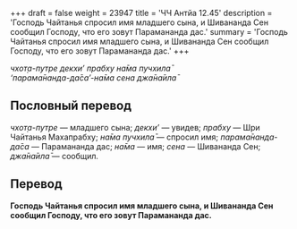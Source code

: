 +++
draft = false
weight = 23947
title = 'ЧЧ Антйа 12.45'
description = 'Господь Чайтанья спросил имя младшего сына, и Шивананда Сен сообщил Господу, что его зовут Парамананда дас.'
summary = 'Господь Чайтанья спросил имя младшего сына, и Шивананда Сен сообщил Господу, что его зовут Парамананда дас.'
+++

_чхот̣а-путре декхи’ прабху на̄ма пучхила̄  
‘парама̄нанда-да̄са’-на̄ма сена джа̄на̄ила̄_

## Пословный перевод

_чхот̣а_\-_путре_ — младшего сына; _декхи’_ — увидев; _прабху_ — Шри Чайтанья Махапрабху; _на̄ма_ _пучхила̄_ — спросил имя; _парама̄нанда_\-_да̄са_ — Парамананда дас; _на̄ма_ — имя; _сена_ — Шивананда Сен; _джа̄на̄ила̄_ — сообщил.

## Перевод

**Господь Чайтанья спросил имя младшего сына, и Шивананда Сен сообщил Господу, что его зовут Парамананда дас.**
